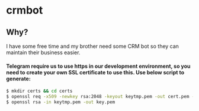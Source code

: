 # crmbot

## Why?
I have some free time and my brother need some CRM bot so they can maintain their business easier.

#### Telegram require us to use https in our development environment, so you need to create your own SSL certificate to use this. Use below script to generate:
```bash
$ mkdir certs && cd certs
$ openssl req -x509 -newkey rsa:2048 -keyout keytmp.pem -out cert.pem -days 365
$ openssl rsa -in keytmp.pem -out key.pem
```
